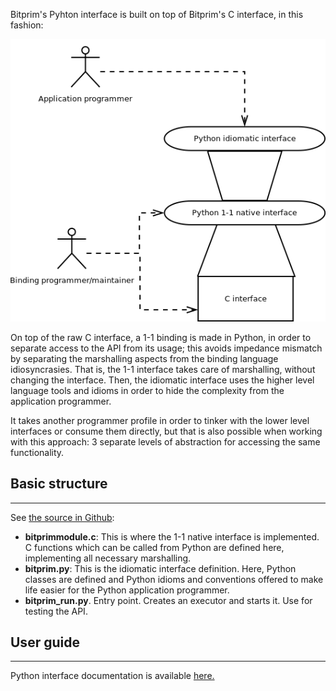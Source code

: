 Bitprim's Pyhton interface is built on top of Bitprim's C interface, in this fashion:

![binding](assets/binding.png)

On top of the raw C interface, a 1-1 binding is made in Python, in order to separate access to the API from its usage; this avoids impedance mismatch by separating the marshalling aspects from the binding language idiosyncrasies. That is, the 1-1 interface takes care of marshalling, without changing the interface. Then, the idiomatic interface uses the higher level language tools and idioms in order to hide the complexity from the application programmer.

It takes another programmer profile in order to tinker with the lower level interfaces or consume them directly, but that is also possible when working with this approach: 3 separate levels of abstraction for accessing the same functionality.

## Basic structure

---

See [the source in Github](https://github.com/bitprim/bitprim-py/tree/master):

* **bitprimmodule.c**: This is where the 1-1 native interface is implemented. C functions which can be called from Python are defined here, implementing all necessary marshalling.
* **bitprim.py**: This is the idiomatic interface definition. Here, Python classes are defined and Python idioms and conventions offered to make life easier for the Python application programmer.
* **bitprim\_run.py**. Entry point. Creates an executor and starts it. Use for testing the API.

## User guide

---

Python interface documentation is available [here.](https://github.com/bitprim/bitprim-py/blob/master/doc/README.md)
